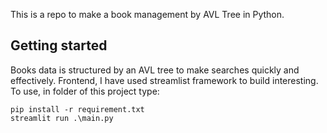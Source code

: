 This is a repo to make a book management by AVL Tree in Python.
## Getting started
Books data is structured by an AVL tree to make searches quickly and effectively. Frontend, I have used streamlist framework to build interesting. 
To use, in folder of this project type:
```shell
pip install -r requirement.txt
streamlit run .\main.py
```